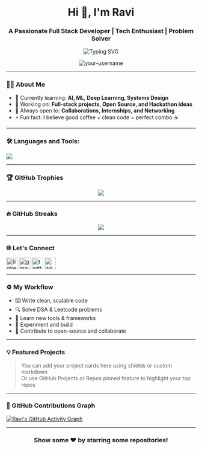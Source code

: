 <h1 align="center">Hi 👋, I'm Ravi</h1>
<h3 align="center">A Passionate Full Stack Developer | Tech Enthusiast | Problem Solver</h3>

<p align="center">
  <img src="https://readme-typing-svg.herokuapp.com?font=Fira+Code&duration=2500&pause=1000&center=true&width=435&lines=Code.+Create.+Collaborate." alt="Typing SVG" />
</p>

<p align="center">
  <img src="https://komarev.com/ghpvc/?username=Ravitheja1289-dot&label=Profile%20views&color=0e75b6&style=flat" alt="your-username" />
</p>

---

### 🧑‍💻 About Me

- 🌱 Currently learning: **AI, ML, Deep Learning, Systems Design**
- 🔭 Working on: **Full-stack projects, Open Source, and Hackathon ideas**
- 🤝 Always open to: **Collaborations, Internships, and Networking**
- ⚡ Fun fact: I believe good coffee + clean code = perfect combo ☕

---

### 🛠️ Languages and Tools:

<p align="left">
  <img src="https://skillicons.dev/icons?i=js,ts,react,nextjs,python,tensorflow,opencv,ai,java,flutter,flask,firebase,streamlit,pandas,numpy,ollama,OAuth,tailwind,nodejs,express,mongodb,postgres,git,github,figma,vscode,vercel,netlify,docker,html,css" />
</p>

---

### 🏆 GitHub Trophies

<p align="center">
  <img src="https://github-profile-trophy.vercel.app/?username=Ravitheja1289-dot&theme=gruvbox&column=7&margin-w=15&margin-h=15" />
</p>

---

### 🔥 GitHub Streaks

<p align="center">
  <img src="https://streak-stats.demolab.com?user=Ravitheja1289-dot&theme=radical&border_radius=10&date_format=M%20j%5B%2C%20Y%5D" />
</p>

---

### 🌐 Let's Connect

<p align="left">
  <a href="https://www.linkedin.com/in/your-linkedin/" target="blank"><img align="center" src="https://cdn.jsdelivr.net/npm/simple-icons@v5/icons/linkedin.svg" alt="linkedin" height="30" width="30" /></a>
  <a href="mailto:your-email@gmail.com" target="blank"><img align="center" src="https://cdn.jsdelivr.net/npm/simple-icons@v5/icons/gmail.svg" alt="gmail" height="30" width="30" /></a>
  <a href="https://twitter.com/your-twitter" target="blank"><img align="center" src="https://cdn.jsdelivr.net/npm/simple-icons@v5/icons/twitter.svg" alt="twitter" height="30" width="30" /></a>
  <a href="https://your-portfolio.com" target="blank"><img align="center" src="https://cdn.jsdelivr.net/npm/simple-icons@v5/icons/internetexplorer.svg" alt="website" height="30" width="30" /></a>
</p>

---

### ⚙️ My Workflow

- ⌨️ Write clean, scalable code
- 🔍 Solve DSA & Leetcode problems
- 🧠 Learn new tools & frameworks
- 🧪 Experiment and build
- 🎯 Contribute to open-source and collaborate

---

### 💡 Featured Projects

> You can add your project cards here using shields or custom markdown  
> Or use GitHub Projects or Repos pinned feature to highlight your top repos

---

### 🧩 GitHub Contributions Graph

[![Ravi's GitHub Activity Graph](https://github-readme-activity-graph.vercel.app/graph?username=Ravitheja1289-dot&theme=radical)](https://github.com/ashutosh00710/github-readme-activity-graph)

---

<h3 align="center">Show some ❤️ by starring some repositories!</h3>
